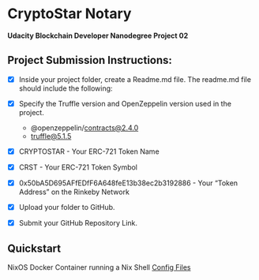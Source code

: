 # CryptoStar Notary
__Udacity Blockchain Developer Nanodegree Project 02__

## Project Submission Instructions:
* [x] Inside your project folder, create a Readme.md file. The readme.md file should include the following:
* [x] Specify the Truffle version and OpenZeppelin version used in the project.
    * @openzeppelin/contracts@2.4.0 
    * truffle@5.1.5
* [x] CRYPTOSTAR - Your ERC-721 Token Name
* [x] CRST - Your ERC-721 Token Symbol
* [x] 0x50bA5D695AFfEDfF6A648feE13b38ec2b3192886 - Your “Token Address” on the Rinkeby Network 
* [x] Upload your folder to GitHub.
* [x] Submit your GitHub Repository Link.


## Quickstart

NixOS Docker Container running a Nix Shell [Config Files](.config/config.md)

